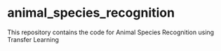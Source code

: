 # animal_species_recognition
This repository contains the code for Animal Species Recognition using Transfer Learning

